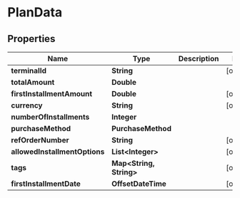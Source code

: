 

# PlanData


## Properties

| Name | Type | Description | Notes |
|------------ | ------------- | ------------- | -------------|
|**terminalId** | **String** |  |  [optional] |
|**totalAmount** | **Double** |  |  |
|**firstInstallmentAmount** | **Double** |  |  [optional] |
|**currency** | **String** |  |  [optional] |
|**numberOfInstallments** | **Integer** |  |  |
|**purchaseMethod** | **PurchaseMethod** |  |  |
|**refOrderNumber** | **String** |  |  [optional] |
|**allowedInstallmentOptions** | **List&lt;Integer&gt;** |  |  [optional] |
|**tags** | **Map&lt;String, String&gt;** |  |  [optional] |
|**firstInstallmentDate** | **OffsetDateTime** |  |  [optional] |



